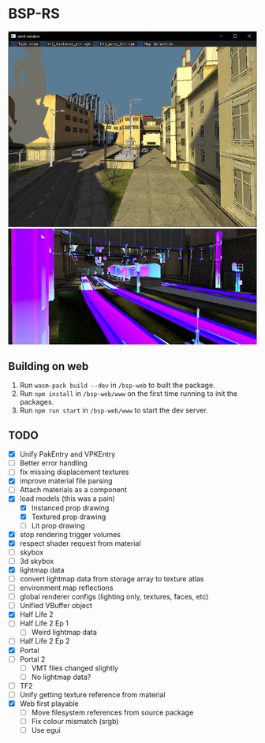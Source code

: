 # BSP-RS

![Road](readme/road.png)
![Station](readme/station.png)

## Building on web

1. Run `wasm-pack build --dev` in `/bsp-web` to built the package.
2. Run `npm install` in `/bsp-web/www` on the first time running to init the packages.
3. Run `npm run start` in `/bsp-web/www` to start the dev server.

## TODO

- [x] Unify PakEntry and VPKEntry
- [ ] Better error handling
- [ ] fix missing displacement textures
- [x] improve material file parsing
- [ ] Attach materials as a component
- [x] load models (this was a pain)
    - [x] Instanced prop drawing
    - [x] Textured prop drawing
    - [ ] Lit prop drawing
- [x] stop rendering trigger volumes
- [x] respect shader request from material
- [ ] skybox
- [ ] 3d skybox
- [x] lightmap data
- [ ] convert lightmap data from storage array to texture atlas
- [ ] environment map reflections
- [ ] global renderer configs (lighting only, textures, faces, etc)
- [ ] Unified VBuffer object
- [x] Half Life 2
- [ ] Half Life 2 Ep 1
    - [ ] Weird lightmap data
- [ ] Half Life 2 Ep 2
- [x] Portal
- [ ] Portal 2
    - [ ] VMT files changed slightly
    - [ ] No lightmap data?
- [ ] TF2
- [ ] Unify getting texture reference from material
- [x] Web first playable
    - [ ] Move filesystem references from source package
    - [ ] Fix colour mismatch (srgb)
    - [ ] Use egui
